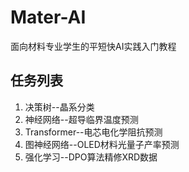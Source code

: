 # Mater-AI

面向材料专业学生的平短快AI实践入门教程


## 任务列表

1. 决策树--晶系分类
2. 神经网络--超导临界温度预测
3. Transformer--电芯电化学阻抗预测
4. 图神经网络--OLED材料光量子产率预测
5. 强化学习--DPO算法精修XRD数据
